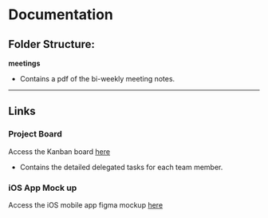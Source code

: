 # Documentation

## Folder Structure:

**meetings**
- Contains a pdf of the bi-weekly meeting notes.

---

## Links 


### Project Board

Access the Kanban board [here](https://github.com/users/jordicastro/projects/3)
- Contains the detailed delegated tasks for each team member.

### iOS App Mock up

Access the iOS mobile app figma mockup [here](https://www.figma.com/design/VQVhNpCwq8tmHuzaxMFoZj/Veggie-Vision?node-id=0-1&t=a3QomCMayl8V7lVU-1)